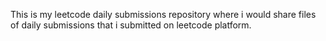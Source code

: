 This is my leetcode daily submissions repository where i would share files of daily submissions that i submitted on leetcode platform.

